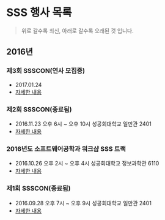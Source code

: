 # SSS 행사 목록

> 위로 갈수록 최신, 아래로 갈수록 오래된 것 입니다.

## 2016년

### 제3회 SSSCON(연사 모집중)
- 2017.01.24
- [자세한 내용](ssscon3rd.md)

### 제2회 SSSCON(종료됨)
- 2016.11.23 오후 6시 ~ 오후 10시 성공회대학교 일만관 2401
- [자세한 내용](ssscon2nd.md)

### 2016년도 소프트웨어공학과 워크샵 SSS 트랙
- 2016.10.26 오후 2시 ~ 오후 4시 성공회대학교 정보과학관 6110
- [자세한 내용](softworkshop2016ssstrack.md)

### 제1회 SSSCON(종료됨)
- 2016.09.28 오후 7시 ~ 오후 9시 성공회대학교 일만관 2401
- [자세한 내용](ssscon1st.md)
